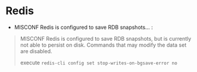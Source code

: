 # Redis

* MISCONF Redis is configured to save RDB snapshots... :
> MISCONF Redis is configured to save RDB snapshots, but is currently not able to persist on disk. Commands that may modify the data set are disabled.
>
> execute `redis-cli config set stop-writes-on-bgsave-error no`
